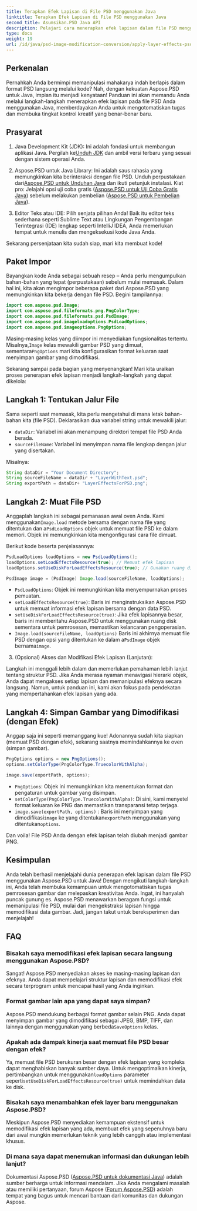 ```yaml
---
title: Terapkan Efek Lapisan di File PSD menggunakan Java
linktitle: Terapkan Efek Lapisan di File PSD menggunakan Java
second_title: Asumsikan.PSD Java API
description: Pelajari cara menerapkan efek lapisan dalam file PSD menggunakan Aspose.PSD untuk Java. Tutorial ini mencakup memuat PSD, mengakses lapisan, dan menyimpan gambar yang dimodifikasi.
type: docs
weight: 19
url: /id/java/psd-image-modification-conversion/apply-layer-effects-psd-files/
---
```

## Perkenalan

Pernahkah Anda bermimpi memanipulasi mahakarya indah berlapis dalam format PSD langsung melalui kode? Nah, dengan kekuatan Aspose.PSD untuk Java, impian itu menjadi kenyataan! Panduan ini akan memandu Anda melalui langkah-langkah menerapkan efek lapisan pada file PSD Anda menggunakan Java, memberdayakan Anda untuk mengotomatiskan tugas dan membuka tingkat kontrol kreatif yang benar-benar baru. 

## Prasyarat

1.  Java Development Kit (JDK): Ini adalah fondasi untuk membangun aplikasi Java. Pergilah ke[Unduh JDK](https://www.oracle.com/java/technologies/javase/downloads/) dan ambil versi terbaru yang sesuai dengan sistem operasi Anda.

2.  Aspose.PSD untuk Java Library: Ini adalah saus rahasia yang memungkinkan kita berinteraksi dengan file PSD. Unduh perpustakaan dari[Aspose.PSD untuk Unduhan Java](https://releases.aspose.com/psd/java/) dan ikuti petunjuk instalasi. Kiat pro: Jelajahi opsi uji coba gratis ([Aspose.PSD untuk Uji Coba Gratis Java](https://releases.aspose.com/)) sebelum melakukan pembelian ([Aspose.PSD untuk Pembelian Java](https://purchase.aspose.com/buy)).

3. Editor Teks atau IDE: Pilih senjata pilihan Anda! Baik itu editor teks sederhana seperti Sublime Text atau Lingkungan Pengembangan Terintegrasi (IDE) lengkap seperti IntelliJ IDEA, Anda memerlukan tempat untuk menulis dan mengeksekusi kode Java Anda.

Sekarang persenjataan kita sudah siap, mari kita membuat kode!

## Paket Impor

Bayangkan kode Anda sebagai sebuah resep – Anda perlu mengumpulkan bahan-bahan yang tepat (perpustakaan) sebelum mulai memasak. Dalam hal ini, kita akan mengimpor beberapa paket dari Aspose.PSD yang memungkinkan kita bekerja dengan file PSD. Begini tampilannya:

```java
import com.aspose.psd.Image;
import com.aspose.psd.fileformats.png.PngColorType;
import com.aspose.psd.fileformats.psd.PsdImage;
import com.aspose.psd.imageloadoptions.PsdLoadOptions;
import com.aspose.psd.imageoptions.PngOptions;
```

 Masing-masing kelas yang diimpor ini menyediakan fungsionalitas tertentu. Misalnya,`Image` kelas mewakili gambar PSD yang dimuat, sementara`PngOptions` mari kita konfigurasikan format keluaran saat menyimpan gambar yang dimodifikasi.

Sekarang sampai pada bagian yang menyenangkan! Mari kita uraikan proses penerapan efek lapisan menjadi langkah-langkah yang dapat dikelola:

## Langkah 1: Tentukan Jalur File

Sama seperti saat memasak, kita perlu mengetahui di mana letak bahan-bahan kita (file PSD). Deklarasikan dua variabel string untuk mewakili jalur:

- `dataDir`: Variabel ini akan menampung direktori tempat file PSD Anda berada. 
- `sourceFileName`: Variabel ini menyimpan nama file lengkap dengan jalur yang disertakan.

Misalnya:

```java
String dataDir = "Your Document Directory";
String sourceFileName = dataDir + "LayerWithText.psd";
String exportPath = dataDir+ "LayerEffectsForPSD.png";
```

## Langkah 2: Muat File PSD

 Anggaplah langkah ini sebagai pemanasan awal oven Anda. Kami menggunakan`Image.load` metode bersama dengan nama file yang ditentukan dan a`PsdLoadOptions` objek untuk memuat file PSD ke dalam memori. Objek ini memungkinkan kita mengonfigurasi cara file dimuat.

Berikut kode beserta penjelasannya:

```java
PsdLoadOptions loadOptions = new PsdLoadOptions();
loadOptions.setLoadEffectsResource(true); // Memuat efek lapisan
loadOptions.setUseDiskForLoadEffectsResource(true); // Gunakan ruang disk untuk efek besar

PsdImage image = (PsdImage) Image.load(sourceFileName, loadOptions);
```

- `PsdLoadOptions`: Objek ini memungkinkan kita menyempurnakan proses pemuatan.
- `setLoadEffectsResource(true)`: Baris ini menginstruksikan Aspose.PSD untuk memuat informasi efek lapisan bersama dengan data PSD. 
- `setUseDiskForLoadEffectsResource(true)`: Jika efek lapisannya besar, baris ini memberitahu Aspose.PSD untuk menggunakan ruang disk sementara untuk pemrosesan, memastikan kelancaran pengoperasian.
- `Image.load(sourceFileName, loadOptions)` Baris ini akhirnya memuat file PSD dengan opsi yang ditentukan ke dalam a`PsdImage` objek bernama`image`.

3. (Opsional) Akses dan Modifikasi Efek Lapisan (Lanjutan):

Langkah ini menggali lebih dalam dan memerlukan pemahaman lebih lanjut tentang struktur PSD. Jika Anda merasa nyaman menavigasi hierarki objek, Anda dapat mengakses setiap lapisan dan memanipulasi efeknya secara langsung. Namun, untuk panduan ini, kami akan fokus pada pendekatan yang mempertahankan efek lapisan yang ada.
## Langkah 4: Simpan Gambar yang Dimodifikasi (dengan Efek)

Anggap saja ini seperti memanggang kue! Adonannya sudah kita siapkan (memuat PSD dengan efek), sekarang saatnya memindahkannya ke oven (simpan gambar). 

```java
PngOptions options = new PngOptions();
options.setColorType(PngColorType.TruecolorWithAlpha);

image.save(exportPath, options);
```

- `PngOptions`: Objek ini memungkinkan kita menentukan format dan pengaturan untuk gambar yang disimpan.
- `setColorType(PngColorType.TruecolorWithAlpha)`: Di sini, kami menyetel format keluaran ke PNG dan memastikan transparansi tetap terjaga.
- `image.save(exportPath, options)` : Baris ini menyimpan yang dimodifikasi`image` ke yang ditentukan`exportPath` menggunakan yang ditentukan`options`.

Dan voila! File PSD Anda dengan efek lapisan telah diubah menjadi gambar PNG.

## Kesimpulan

Anda telah berhasil menjelajahi dunia penerapan efek lapisan dalam file PSD menggunakan Aspose.PSD untuk Java! Dengan mengikuti langkah-langkah ini, Anda telah membuka kemampuan untuk mengotomatiskan tugas pemrosesan gambar dan melepaskan kreativitas Anda. Ingat, ini hanyalah puncak gunung es. Aspose.PSD menawarkan beragam fungsi untuk memanipulasi file PSD, mulai dari mengekstraksi lapisan hingga memodifikasi data gambar. Jadi, jangan takut untuk bereksperimen dan menjelajah!

## FAQ

### Bisakah saya memodifikasi efek lapisan secara langsung menggunakan Aspose.PSD?
Sangat! Aspose.PSD menyediakan akses ke masing-masing lapisan dan efeknya. Anda dapat mempelajari struktur lapisan dan memodifikasi efek secara terprogram untuk mencapai hasil yang Anda inginkan. 

### Format gambar lain apa yang dapat saya simpan?
 Aspose.PSD mendukung berbagai format gambar selain PNG. Anda dapat menyimpan gambar yang dimodifikasi sebagai JPEG, BMP, TIFF, dan lainnya dengan menggunakan yang berbeda`SaveOptions` kelas.

### Apakah ada dampak kinerja saat memuat file PSD besar dengan efek?
 Ya, memuat file PSD berukuran besar dengan efek lapisan yang kompleks dapat menghabiskan banyak sumber daya. Untuk mengoptimalkan kinerja, pertimbangkan untuk menggunakan`loadOptions` parameter seperti`setUseDiskForLoadEffectsResource(true)` untuk memindahkan data ke disk.

### Bisakah saya menambahkan efek layer baru menggunakan Aspose.PSD?
Meskipun Aspose.PSD menyediakan kemampuan ekstensif untuk memodifikasi efek lapisan yang ada, membuat efek yang sepenuhnya baru dari awal mungkin memerlukan teknik yang lebih canggih atau implementasi khusus.

### Di mana saya dapat menemukan informasi dan dukungan lebih lanjut?
Dokumentasi Aspose.PSD ([Aspose.PSD untuk dokumentasi Java](https://reference.aspose.com/psd/java/)) adalah sumber berharga untuk informasi mendalam. Jika Anda mengalami masalah atau memiliki pertanyaan, forum Aspose ([Forum Aspose.PSD](https://forum.aspose.com/c/psd/34)) adalah tempat yang bagus untuk mencari bantuan dari komunitas dan dukungan Aspose.